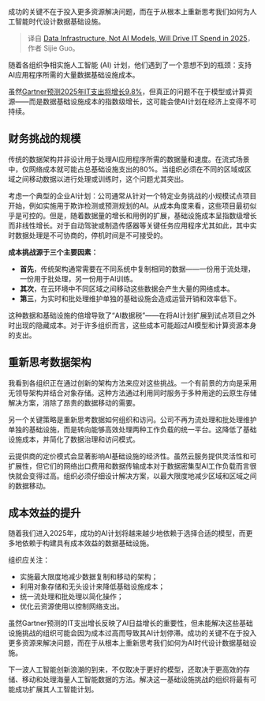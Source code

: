 
<!--
title: 2025年AI模型不是重点，数据基建才是关键
cover: https://cdn.thenewstack.io/media/2025/02/0e942505-logan-voss-lex2rihvms4-unsplash-scaled.jpg
-->

成功的关键不在于投入更多资源解决问题，而在于从根本上重新思考我们如何为人工智能时代设计数据基础设施。

> 译自 [Data Infrastructure, Not AI Models, Will Drive IT Spend in 2025](https://thenewstack.io/data-infrastructure-not-ai-models-will-drive-it-spend-in-2025/)，作者 Sijie Guo。

随着各组织争相实施人工智能 (AI) 计划，他们遇到了一个意想不到的瓶颈：支持AI应用程序所需的大量数据基础设施成本。

虽然[Gartner预测2025年IT支出将增长9.8%](https://www.gartner.com/en/newsroom/press-releases/2025-01-21-gartner-forecasts-worldwide-it-spending-to-grow-9-point-8-percent-in-2025)，但真正的问题不在于模型或计算资源——而是数据基础设施成本的指数级增长，这可能会使AI计划在经济上变得不可持续。

## 财务挑战的规模

传统的数据架构并非设计用于处理AI应用程序所需的数据量和速度。在流式场景中，仅网络成本就可能占总基础设施支出的80%。当组织必须在不同的区域或区域之间移动数据以进行处理或训练时，这个问题尤其突出。

考虑一个典型的企业AI计划：公司通常从针对一个特定业务挑战的小规模试点项目开始，例如实施用于欺诈检测或预测规划的AI。从成本角度来看，这些项目最初似乎是可控的。但是，随着数据量的增长和用例的扩展，基础设施成本呈指数级增长而非线性增长。对于自动驾驶或制造传感器等关键任务应用程序尤其如此，其中实时数据处理是不可协商的，停机时间是不可接受的。

**成本挑战源于三个主要因素：**

* **首先**，传统架构通常需要在不同系统中复制相同的数据——一份用于流处理，一份用于批处理，另一份用于AI训练。
* **其次**，在云环境中不同区域之间移动这些数据会产生大量的网络成本。
* **第三**，为实时和批处理维护单独的基础设施会造成运营开销和效率低下。

这种数据和基础设施的倍增导致了“AI数据税”——在将AI计划扩展到试点项目之外时出现的隐藏成本。对于许多组织而言，这些成本可能超过AI模型和计算资源本身的支出。

## 重新思考数据架构

我看到各组织正在通过创新的架构方法来应对这些挑战。一个有前景的方向是采用无领导架构并结合对象存储。这种方法通过利用同时服务于多种用途的云原生存储解决方案，消除了昂贵的数据移动的需要。

另一个关键策略是重新思考数据如何组织和访问。公司不再为流处理和批处理维护单独的基础设施，而是转向能够高效处理两种工作负载的统一平台。这降低了基础设施成本，并简化了数据治理和访问模式。

云提供商的定价模式会显著影响AI基础设施的经济性。虽然云服务提供灵活性和可扩展性，但它们的网络出口费用和数据传输成本对于数据密集型AI工作负载而言很快就会变得过高。组织必须仔细设计解决方案，以最大限度地减少区域和区域之间的数据移动。

## 成本效益的提升

随着我们进入2025年，成功的AI计划将越来越少地依赖于选择合适的模型，而更多地依赖于构建具有成本效益的数据基础设施。

组织应关注：

- 实施最大限度地减少数据复制和移动的架构；
- 利用对象存储和无头设计来降低基础设施成本；
- 统一流处理和批处理以简化操作；
- 优化云资源使用以控制网络支出。

虽然Gartner预测的IT支出增长反映了AI日益增长的重要性，但未能解决这些基础设施挑战的组织可能会因为成本过高而导致其AI计划停滞。成功的关键不在于投入更多资源来解决问题，而在于从根本上重新思考我们如何为AI时代设计数据基础设施。

下一波人工智能创新浪潮的到来，不仅取决于更好的模型，还取决于更高效的存储、移动和处理海量人工智能数据的方法。解决这一基础设施挑战的组织将最有可能成功扩展其人工智能计划。
